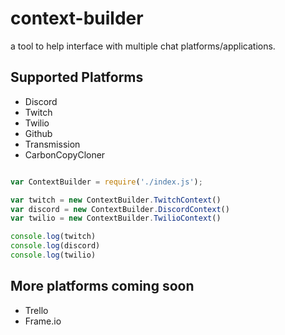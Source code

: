 # context-builder

a tool to help interface with multiple chat platforms/applications.

## Supported Platforms
- Discord
- Twitch
- Twilio
- Github
- Transmission
- CarbonCopyCloner
 
```javascript

var ContextBuilder = require('./index.js');

var twitch = new ContextBuilder.TwitchContext()
var discord = new ContextBuilder.DiscordContext()
var twilio = new ContextBuilder.TwilioContext()

console.log(twitch)
console.log(discord)
console.log(twilio)

```

## More platforms coming soon

- Trello
- Frame.io